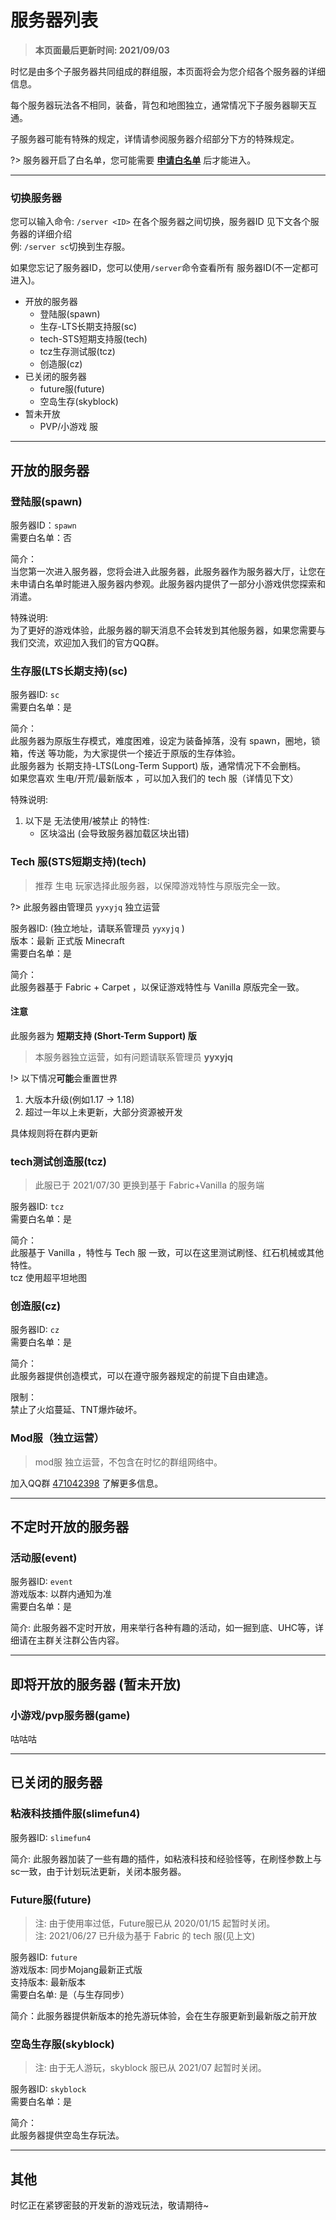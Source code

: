 # 服务器列表

> **本页面最后更新时间: 2021/09/03**

时忆是由多个子服务器共同组成的群组服，本页面将会为您介绍各个服务器的详细信息。

每个服务器玩法各不相同，装备，背包和地图独立，通常情况下子服务器聊天互通。

子服务器可能有特殊的规定，详情请参阅服务器介绍部分下方的特殊规定。

?> 服务器开启了白名单，您可能需要 [**申请白名单**](/zh-CN/join/whitelist.md) 后才能进入。

-----

### 切换服务器

您可以输入命令:  ``/server <ID>`` 在各个服务器之间切换，服务器ID 见下文各个服务器的详细介绍  
例: ``/server sc``切换到生存服。  

如果您忘记了服务器ID，您可以使用``/server``命令查看所有 服务器ID(不一定都可进入)。  

- 开放的服务器
    - 登陆服(spawn)
    - 生存-LTS长期支持服(sc)
    - tech-STS短期支持服(tech)
    - tcz生存测试服(tcz)
    - 创造服(cz)
- 已关闭的服务器
    - future服(future)
    - 空岛生存(skyblock)
- 暂未开放
    - PVP/小游戏 服

-----

## 开放的服务器 

### 登陆服(spawn) 

服务器ID：``spawn``  
需要白名单：否  

简介：  
当您第一次进入服务器，您将会进入此服务器，此服务器作为服务器大厅，让您在未申请白名单时能进入服务器内参观。此服务器内提供了一部分小游戏供您探索和消遣。

特殊说明:  
为了更好的游戏体验，此服务器的聊天消息不会转发到其他服务器，如果您需要与我们交流，欢迎加入我们的官方QQ群。

### 生存服(LTS长期支持)(sc)

服务器ID: ``sc``  
需要白名单：是  

简介：  
此服务器为原版生存模式，难度困难，设定为装备掉落，没有 spawn，圈地，锁箱，传送 等功能，为大家提供一个接近于原版的生存体验。  
此服务器为 长期支持-LTS(Long-Term Support) 版，通常情况下不会删档。  
如果您喜欢 生电/开荒/最新版本 ，可以加入我们的 tech 服（详情见下文）

特殊说明:

1. 以下是 无法使用/被禁止 的特性:
    - 区块溢出 (会导致服务器加载区块出错)

### Tech 服(STS短期支持)(tech)

> 推荐 生电 玩家选择此服务器，以保障游戏特性与原版完全一致。

?> 此服务器由管理员 ``yyxyjq`` 独立运营

服务器ID: (独立地址，请联系管理员 ``yyxyjq`` )  
版本：最新 正式版 Minecraft  
需要白名单：是  

简介：  
此服务器基于 Fabric + Carpet ，以保证游戏特性与 Vanilla 原版完全一致。

#### 注意

此服务器为 **短期支持 (Short-Term Support) 版** 

> 本服务器独立运营，如有问题请联系管理员 **yyxyjq**

!> 以下情况**可能**会重置世界

1. 大版本升级(例如1.17 -> 1.18)
2. 超过一年以上未更新，大部分资源被开发

具体规则将在群内更新

### tech测试创造服(tcz)

> 此服已于 2021/07/30 更换到基于 Fabric+Vanilla 的服务端

服务器ID: ``tcz``  
需要白名单：是  

简介：  
此服基于 Vanilla ，特性与 Tech 服 一致，可以在这里测试刷怪、红石机械或其他特性。  
tcz 使用超平坦地图


### 创造服(cz)

服务器ID: ``cz``  
需要白名单：是  

简介：  
此服务器提供创造模式，可以在遵守服务器规定的前提下自由建造。  

限制：  
禁止了火焰蔓延、TNT爆炸破坏。


### Mod服（独立运营）

> mod服 独立运营，不包含在时忆的群组网络中。

加入QQ群 [471042398](https://jq.qq.com/?_wv=1027&k=5Eghuls) 了解更多信息。

-----

## 不定时开放的服务器

### 活动服(event)

服务器ID: ``event``  
游戏版本: 以群内通知为准  
需要白名单：是  

简介:
此服务器不定时开放，用来举行各种有趣的活动，如一掘到底、UHC等，详细请在主群关注群公告内容。

-----

## 即将开放的服务器 (暂未开放)

### 小游戏/pvp服务器(game)

咕咕咕

-----

## 已关闭的服务器

### 粘液科技插件服(slimefun4)

服务器ID: ``slimefun4`` 

简介:
此服务器加装了一些有趣的插件，如粘液科技和经验怪等，在刷怪参数上与sc一致，由于计划玩法更新，关闭本服务器。

### Future服(future)

> 注: 由于使用率过低，Future服已从 2020/01/15 起暂时关闭。  
> 注: 2021/06/27 已升级为基于 Fabric 的 tech 服(见上文)

服务器ID: ``future``  
游戏版本: 同步Mojang最新正式版  
支持版本: 最新版本  
需要白名单: 是（与生存同步）  

简介：此服务器提供新版本的抢先游玩体验，会在生存服更新到最新版之前开放


### 空岛生存服(skyblock)

> 注: 由于无人游玩，skyblock 服已从 2021/07 起暂时关闭。  

服务器ID: ``skyblock``  
需要白名单：是  

简介：  
此服务器提供空岛生存玩法。

-----

## 其他
时忆正在紧锣密鼓的开发新的游戏玩法，敬请期待~
